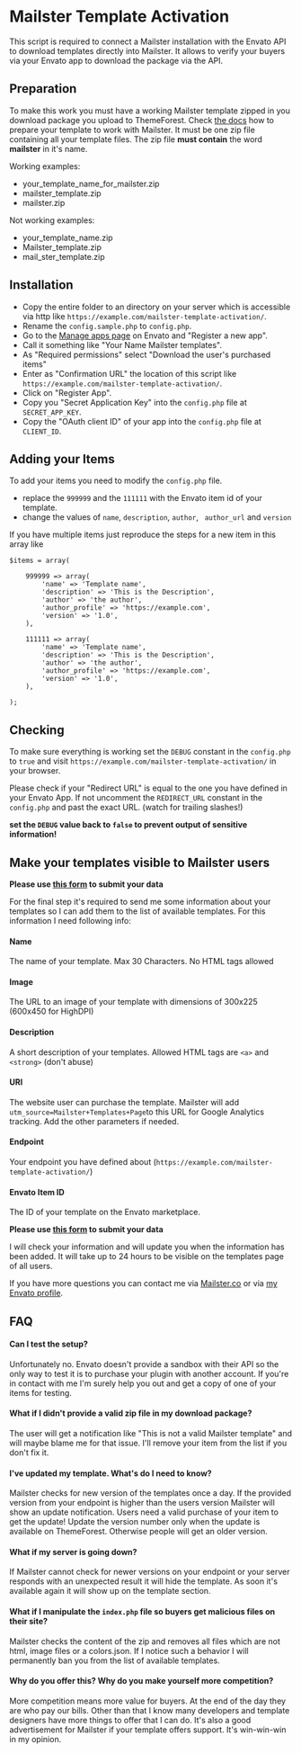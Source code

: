 # Mailster Template Activation
This script is required to connect a Mailster installation with the Envato API to download templates directly into Mailster. It allows to verify your buyers via your Envato app to download the package via the API.

## Preparation ##

To make this work you must have a working Mailster template zipped in you download package you upload to ThemeForest.
Check [the docs](https://docs.revaxarts.com/mailstertemplates/) how to prepare your template to work with Mailster.
It must be one zip file containing all your template files.
The zip file **must contain** the word **mailster** in it's name.


Working examples:
* your_template_name_for_mailster.zip
* mailster_template.zip
* mailster.zip

Not working examples:
* your_template_name.zip
* Mailster_template.zip
* mail_ster_template.zip


## Installation ##

* Copy the entire folder to an directory on your server which is accessible via http like `https://example.com/mailster-template-activation/`.
* Rename the `config.sample.php` to `config.php`.
* Go to the [Manage apps page](https://build.envato.com/my-apps/) on Envato and "Register a new app".
* Call it something like "Your Name Mailster templates".
* As "Required permissions" select "Download the user's purchased items"
* Enter as "Confirmation URL" the location of this script like `https://example.com/mailster-template-activation/`.
* Click on "Register App".
* Copy you "Secret Application Key" into the `config.php` file at `SECRET_APP_KEY`.
* Copy the "OAuth client ID" of your app into the `config.php` file at `CLIENT_ID`.

## Adding your Items ##

To add your items you need to modify the `config.php` file.

* replace the `999999` and the `111111` with the Envato item id of your template.
* change the values of `name`, `description`, `author`, ` author_url` and `version`

If you have multiple items just reproduce the steps for a new item in this array like

```
$items = array(

	999999 => array(
		'name' => 'Template name',
		'description' => 'This is the Description',
		'author' => 'the author',
		'author_profile' => 'https://example.com',
		'version' => '1.0',
	),

	111111 => array(
		'name' => 'Template name',
		'description' => 'This is the Description',
		'author' => 'the author',
		'author_profile' => 'https://example.com',
		'version' => '1.0',
	),

);
```

## Checking ##

To make sure everything is working set the `DEBUG` constant in the `config.php` to `true` and visit `https://example.com/mailster-template-activation/` in your browser.

Please check if your "Redirect URL" is equal to the one you have defined in your Envato App. If not uncomment the `REDIRECT_URL` constant in the `config.php` and past the exact URL. (watch for trailing slashes!)

**set the `DEBUG` value back to `false` to prevent output of sensitive information!**


## Make your templates visible to Mailster users ##

**Please use [this form](https://goo.gl/forms/8FyHTyZIn6huIsPF2) to submit your data**

For the final step it's required to send me some information about your templates so I can add them to the list of available templates.
For this information I need following info:

#### Name ####

The name of your template. Max 30 Characters. No HTML tags allowed

#### Image ####

The URL to an image of your template with dimensions of 300x225 (600x450 for HighDPI)

#### Description ####

A short description of your templates. Allowed HTML tags are `<a>` and `<strong>` (don't abuse)

#### URI ####

The website user can purchase the template. Mailster will add `utm_source=Mailster+Templates+Page`to this URL for Google Analytics tracking. Add the other parameters if needed.

#### Endpoint ####

Your endpoint you have defined about (`https://example.com/mailster-template-activation/`)

#### Envato Item ID ####

The ID of your template on the Envato marketplace.


**Please use [this form](https://goo.gl/forms/8FyHTyZIn6huIsPF2) to submit your data**

I will check your information and will update you when the information has been added. It will take up to 24 hours to be visible on the templates page of all users.

If you have more questions you can contact me via [Mailster.co](https://mailster.co/contact/) or via [my Envato profile](https://themeforest.net/user/revaxarts#contact).


## FAQ ##

#### Can I test the setup? ####

Unfortunately no. Envato doesn't provide a sandbox with their API so the only way to test it is to purchase your plugin with another account. If you're in contact with me I'm surely help you out and get a copy of one of your items for testing.


#### What if I didn't provide a valid zip file in my download package? ####

The user will get a notification like "This is not a valid Mailster template" and will maybe blame me for that issue. I'll remove your item from the list if you don't fix it.


#### I've updated my template. What's do I need to know? ####

Mailster checks for new version of the templates once a day. If the provided version from your endpoint is higher than the users version Mailster will show an update notification. Users need a valid purchase of your item to get the update!
Update the version number only when the update is available on ThemeForest. Otherwise people will get an older version.


#### What if my server is going down? ####

If Mailster cannot check for newer versions on your endpoint or your server responds with an unexpected result it will hide the template. As soon it's available again it will show up on the template section.


#### What if I manipulate the `index.php` file so buyers get malicious files on their site? ####

Mailster checks the content of the zip and removes all files which are not html, image files or a colors.json. If I notice such a behavior I will permanently ban you from the list of available templates.


#### Why do you offer this? Why do you make yourself more competition? ####

More competition means more value for buyers. At the end of the day they are who pay our bills. Other than that I know many developers and template designers have more things to offer that I can do. It's also a good advertisement for Mailster if your template offers support. It's win-win-win in my opinion.

